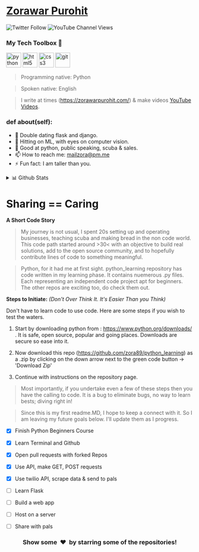 # [Zorawar Purohit](https://zorawarpurohit.com/)

![Twitter Follow](https://img.shields.io/twitter/follow/zorawarpurohit?style=social)
![YouTube Channel Views](https://img.shields.io/youtube/channel/views/UCkblCilhkn_L39IDP1CNsyw?style=social)

### My Tech Toolbox 🧰 

<p align="left">
<img src="https://cdn3.iconfinder.com/data/icons/logos-and-brands-adobe/512/267_Python-512.png" alt="python" width="40" height="40"/> 
<img src="https://upload.wikimedia.org/wikipedia/commons/thumb/6/61/HTML5_logo_and_wordmark.svg/512px-HTML5_logo_and_wordmark.svg.png" alt="html5" height="40"/> 
<img src="https://upload.wikimedia.org/wikipedia/commons/thumb/d/d5/CSS3_logo_and_wordmark.svg/1200px-CSS3_logo_and_wordmark.svg.png" alt="css3" height="40"/> 
<img src="https://www.vectorlogo.zone/logos/git-scm/git-scm-icon.svg" alt="git" width="40" height="40"/>
</p>

> Programming native: Python

> Spoken native: English

> I write at times (https://zorawarpurohit.com/) & make videos [YouTube Videos](https://www.youtube.com/c/ZorawarPurohit).

### def about(self):

- 🔭 Double dating flask and django. 
- 🌱 Hitting on ML, with eyes on computer vision.
- 💬 Good at python, public speaking, scuba & sales. 
- 📫 How to reach me: mailzora@pm.me
- ⚡ Fun fact: I am taller than you. 

 <details>
<summary>📊 Github Stats</summary>

<p align="center"> <img src="https://github-readme-stats.vercel.app/api?username=zora89&show_icons=true&theme=gotham" alt="Zorawar Purohit | Stats" />

</details>


# Sharing == Caring

**A Short Code Story**

> My journey is not usual, I spent 20s setting up and operating businesses, teaching scuba and making bread in the non code world. This code path started around >30< with an objective to build real solutions, add to the open source community, and to hopefully contribute lines of code to something meaningful. 

> Python, for it had me at first sight. python_learning repository has code written in my learning phase. It contains nuemerous .py files. Each representing an independent code project apt for beginners. The other repos are exciting too, do check them out. 

**Steps to Initiate:** *(Don't Over Think It. It's Easier Than you Think)*

Don't have to learn code to use code. Here are some steps if you wish to test the waters.

1. Start by downloading python from : https://www.python.org/downloads/ . It is safe, open source, popular and going places. Downloads are secure so ease into it. 

2. Now download this repo (https://github.com/zora89/python_learning) as a .zip by clicking on the down arrow next to the green code button -> 'Download Zip'

3. Continue with instructions on the repository page. 

> Most importantly, if you undertake even a few of these steps then you have the calling to code. It is a bug to eliminate bugs, no way to learn bests; diving right in!

> Since this is my first readme.MD, I hope to keep a connect with it. So I am leaving my future goals below. I'll update them as I progress.

- [x] Finish Python Beginners Course
- [x] Learn Terminal and Github
- [x] Open pull requests with forked Repos
- [x] Use API, make GET, POST requests
- [x] Use twilio API, scrape data & send to pals
- [ ] Learn Flask
- [ ] Build a web app
- [ ] Host on a server
- [ ] Share with pals


<h3 align="center">Show some &nbsp;❤️&nbsp; by starring some of the repositories!</h3>


